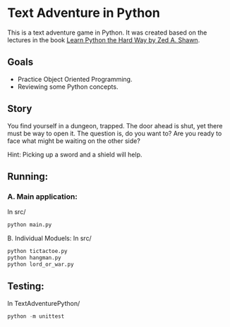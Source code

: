 # Text Adventure in Python

This is a text adventure game in Python. It was created based on the lectures in the book [Learn Python the Hard Way by Zed A. Shawn](https://amzn.to/3ZkOKRt).

## Goals

- Practice Object Oriented Programming.
- Reviewing some Python concepts.

## Story

You find yourself in a dungeon, trapped.  The door ahead is shut, yet there must be way to open it.
The question is, do you want to?  Are you ready to face what might be waiting on the other side?

Hint: Picking up a sword and a shield will help.


## Running:
### A. Main application:
In src/ 
```python
python main.py
```

B. Individual Moduels:
In src/ 
```python
python tictactoe.py
python hangman.py
python lord_or_war.py
```

## Testing:

In TextAdventurePython/
```python
python -m unittest
```

